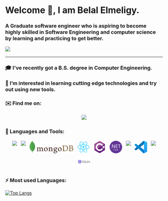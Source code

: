 # Welcome 👋, I am Belal Elmeligy. 
### A Graduate software engineer who is aspiring to become highly skilled in Software Engineering and computer science by learning and practicing to get better.
![](https://visitor-badge.laobi.icu/badge?page_id=belalmosad.belalmosad)
<hr>

### 🎓 I've recently got a B.S. degree in Computer Engineering.

### 👀 I’m interested in learning cutting edge technologies and try out using new tools.

### ✉️ Find me on:


<p align="center">
 <a href="https://www.linkedin.com/in/belal-elmeligy-ba484316b/" target="_blank" rel="noopener noreferrer"> <img src="https://github.com/gilbarbara/logos/blob/master/logos/linkedin.svg" height="40" style="vertical-align:top; margin:4px"></a>
</p>

### 🧰 Languages and Tools:
<p align="center">
<img src="https://github.com/gilbarbara/logos/blob/master/logos/javascript.svg" height="40" style="vertical-align:top; margin:4px">
<img src="https://github.com/gilbarbara/logos/blob/master/logos/nodejs-icon.svg" height="40" style="vertical-align:top; margin:4px">
<img src="https://github.com/gilbarbara/logos/blob/master/logos/mongodb.svg" height="40" style="vertical-align:top; margin:4px">
<img src="https://github.com/devicons/devicon/blob/master/icons/react/react-original.svg" height="40" style="vertical-align:top; margin:4px">
<img src="https://github.com/devicons/devicon/blob/master/icons/csharp/csharp-original.svg" height="40" style="vertical-align:top; margin:4px">
<img src="https://github.com/devicons/devicon/blob/master/icons/dotnetcore/dotnetcore-original.svg" height="40" style="vertical-align:top; margin:4px">
<img src="https://github.com/gilbarbara/logos/blob/master/logos/git-icon.svg" height="40" style="vertical-align:top; margin:4px">
<img src="https://raw.githubusercontent.com/github/explore/80688e429a7d4ef2fca1e82350fe8e3517d3494d/topics/visual-studio-code/visual-studio-code.png" height="40" style="vertical-align:top; margin:4px">
<img src="https://github.com/gilbarbara/logos/blob/master/logos/postman-icon.svg" height="40" style="vertical-align:top; margin:4px">
<img src="https://github.com/devicons/devicon/blob/master/icons/eslint/eslint-original-wordmark.svg" height="40" style="vertical-align:top; margin:4px">
 
 ### ⚡ Most used Languages:
 [![Top Langs](https://github-readme-stats.vercel.app/api/top-langs/?username=belalmosad&layout=compact&theme=tokyonight)](https://github.com/belalmosad/github-readme-stats)

</p>
<!---
belalmosad/belalmosad is a ✨ special ✨ repository because its `README.md` (this file) appears on your GitHub profile.
You can click the Preview link to take a look at your changes.
--->
